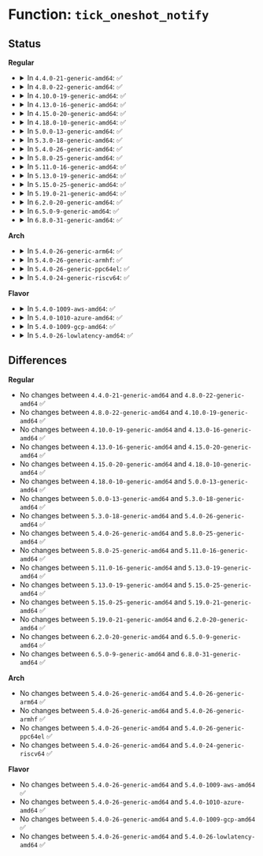 # Function: <code>tick_oneshot_notify</code>

## Status
<b>Regular</b>
<ul>
<li>
<details>
<summary>In <code>4.4.0-21-generic-amd64</code>: ✅</summary>

```c
void tick_oneshot_notify()
```

```json
{
  "name": "tick_oneshot_notify",
  "collision_type": "Unique Global",
  "inline_type": "No",
  "funcs": [
    {
      "addr": 18446744071579889392,
      "name": "tick_oneshot_notify",
      "external": true,
      "loc": "kernel/time/tick-sched.c:1150",
      "file": "kernel/time/tick-sched.c",
      "inline": "seen, unknown",
      "caller_inline": [],
      "caller_func": [
        "kernel/time/tick-common.c:tick_install_replacement",
        "kernel/time/tick-common.c:tick_check_new_device"
      ]
    }
  ],
  "symbols": [
    {
      "addr": 18446744071579889392,
      "name": "tick_oneshot_notify",
      "section": ".text",
      "bind": "STB_GLOBAL",
      "size": 31
    }
  ]
}
```
</details>
</li>
<li>
<details>
<summary>In <code>4.8.0-22-generic-amd64</code>: ✅</summary>

```c
void tick_oneshot_notify()
```

```json
{
  "name": "tick_oneshot_notify",
  "collision_type": "Unique Global",
  "inline_type": "No",
  "funcs": [
    {
      "addr": 18446744071579918960,
      "name": "tick_oneshot_notify",
      "external": true,
      "loc": "kernel/time/tick-sched.c:1240",
      "file": "kernel/time/tick-sched.c",
      "inline": "seen, unknown",
      "caller_inline": [],
      "caller_func": [
        "kernel/time/tick-common.c:tick_check_new_device",
        "kernel/time/tick-common.c:tick_install_replacement"
      ]
    }
  ],
  "symbols": [
    {
      "addr": 18446744071579918960,
      "name": "tick_oneshot_notify",
      "section": ".text",
      "bind": "STB_GLOBAL",
      "size": 31
    }
  ]
}
```
</details>
</li>
<li>
<details>
<summary>In <code>4.10.0-19-generic-amd64</code>: ✅</summary>

```c
void tick_oneshot_notify()
```

```json
{
  "name": "tick_oneshot_notify",
  "collision_type": "Unique Global",
  "inline_type": "No",
  "funcs": [
    {
      "addr": 18446744071579949536,
      "name": "tick_oneshot_notify",
      "external": true,
      "loc": "kernel/time/tick-sched.c:1238",
      "file": "kernel/time/tick-sched.c",
      "inline": "seen, unknown",
      "caller_inline": [],
      "caller_func": [
        "kernel/time/tick-common.c:tick_check_new_device",
        "kernel/time/tick-common.c:tick_install_replacement"
      ]
    }
  ],
  "symbols": [
    {
      "addr": 18446744071579949536,
      "name": "tick_oneshot_notify",
      "section": ".text",
      "bind": "STB_GLOBAL",
      "size": 31
    }
  ]
}
```
</details>
</li>
<li>
<details>
<summary>In <code>4.13.0-16-generic-amd64</code>: ✅</summary>

```c
void tick_oneshot_notify()
```

```json
{
  "name": "tick_oneshot_notify",
  "collision_type": "Unique Global",
  "inline_type": "No",
  "funcs": [
    {
      "addr": 18446744071579957472,
      "name": "tick_oneshot_notify",
      "external": true,
      "loc": "kernel/time/tick-sched.c:1272",
      "file": "kernel/time/tick-sched.c",
      "inline": "seen, unknown",
      "caller_inline": [],
      "caller_func": [
        "kernel/time/tick-common.c:tick_check_new_device",
        "kernel/time/tick-common.c:tick_install_replacement"
      ]
    }
  ],
  "symbols": [
    {
      "addr": 18446744071579957472,
      "name": "tick_oneshot_notify",
      "section": ".text",
      "bind": "STB_GLOBAL",
      "size": 31
    }
  ]
}
```
</details>
</li>
<li>
<details>
<summary>In <code>4.15.0-20-generic-amd64</code>: ✅</summary>

```c
void tick_oneshot_notify()
```

```json
{
  "name": "tick_oneshot_notify",
  "collision_type": "Unique Global",
  "inline_type": "No",
  "funcs": [
    {
      "addr": 18446744071580003264,
      "name": "tick_oneshot_notify",
      "external": true,
      "loc": "kernel/time/tick-sched.c:1276",
      "file": "kernel/time/tick-sched.c",
      "inline": "seen, unknown",
      "caller_inline": [],
      "caller_func": [
        "kernel/time/tick-common.c:tick_check_new_device",
        "kernel/time/tick-common.c:tick_install_replacement"
      ]
    }
  ],
  "symbols": [
    {
      "addr": 18446744071580003264,
      "name": "tick_oneshot_notify",
      "section": ".text",
      "bind": "STB_GLOBAL",
      "size": 31
    }
  ]
}
```
</details>
</li>
<li>
<details>
<summary>In <code>4.18.0-10-generic-amd64</code>: ✅</summary>

```c
void tick_oneshot_notify()
```

```json
{
  "name": "tick_oneshot_notify",
  "collision_type": "Unique Global",
  "inline_type": "No",
  "funcs": [
    {
      "addr": 18446744071580055840,
      "name": "tick_oneshot_notify",
      "external": true,
      "loc": "kernel/time/tick-sched.c:1356",
      "file": "kernel/time/tick-sched.c",
      "inline": "seen, unknown",
      "caller_inline": [],
      "caller_func": [
        "kernel/time/tick-common.c:tick_check_new_device",
        "kernel/time/tick-common.c:tick_install_replacement"
      ]
    }
  ],
  "symbols": [
    {
      "addr": 18446744071580055840,
      "name": "tick_oneshot_notify",
      "section": ".text",
      "bind": "STB_GLOBAL",
      "size": 31
    }
  ]
}
```
</details>
</li>
<li>
<details>
<summary>In <code>5.0.0-13-generic-amd64</code>: ✅</summary>

```c
void tick_oneshot_notify()
```

```json
{
  "name": "tick_oneshot_notify",
  "collision_type": "Unique Global",
  "inline_type": "No",
  "funcs": [
    {
      "addr": 18446744071580102672,
      "name": "tick_oneshot_notify",
      "external": true,
      "loc": "kernel/time/tick-sched.c:1353",
      "file": "kernel/time/tick-sched.c",
      "inline": "seen, unknown",
      "caller_inline": [],
      "caller_func": [
        "kernel/time/tick-common.c:tick_check_new_device",
        "kernel/time/tick-common.c:tick_install_replacement"
      ]
    }
  ],
  "symbols": [
    {
      "addr": 18446744071580102672,
      "name": "tick_oneshot_notify",
      "section": ".text",
      "bind": "STB_GLOBAL",
      "size": 31
    }
  ]
}
```
</details>
</li>
<li>
<details>
<summary>In <code>5.3.0-18-generic-amd64</code>: ✅</summary>

```c
void tick_oneshot_notify()
```

```json
{
  "name": "tick_oneshot_notify",
  "collision_type": "Unique Global",
  "inline_type": "No",
  "funcs": [
    {
      "addr": 18446744071580146592,
      "name": "tick_oneshot_notify",
      "external": true,
      "loc": "kernel/time/tick-sched.c:1378",
      "file": "kernel/time/tick-sched.c",
      "inline": "seen, unknown",
      "caller_inline": [],
      "caller_func": [
        "kernel/time/tick-common.c:tick_check_new_device",
        "kernel/time/tick-common.c:tick_install_replacement"
      ]
    }
  ],
  "symbols": [
    {
      "addr": 18446744071580146592,
      "name": "tick_oneshot_notify",
      "section": ".text",
      "bind": "STB_GLOBAL",
      "size": 31
    }
  ]
}
```
</details>
</li>
<li>
<details>
<summary>In <code>5.4.0-26-generic-amd64</code>: ✅</summary>

```c
void tick_oneshot_notify()
```

```json
{
  "name": "tick_oneshot_notify",
  "collision_type": "Unique Global",
  "inline_type": "No",
  "funcs": [
    {
      "addr": 18446744071580194640,
      "name": "tick_oneshot_notify",
      "external": true,
      "loc": "kernel/time/tick-sched.c:1385",
      "file": "kernel/time/tick-sched.c",
      "inline": "seen, unknown",
      "caller_inline": [],
      "caller_func": [
        "kernel/time/tick-common.c:tick_check_new_device",
        "kernel/time/tick-common.c:tick_install_replacement"
      ]
    }
  ],
  "symbols": [
    {
      "addr": 18446744071580194640,
      "name": "tick_oneshot_notify",
      "section": ".text",
      "bind": "STB_GLOBAL",
      "size": 31
    }
  ]
}
```
</details>
</li>
<li>
<details>
<summary>In <code>5.8.0-25-generic-amd64</code>: ✅</summary>

```c
void tick_oneshot_notify()
```

```json
{
  "name": "tick_oneshot_notify",
  "collision_type": "Unique Global",
  "inline_type": "No",
  "funcs": [
    {
      "addr": 18446744071580260208,
      "name": "tick_oneshot_notify",
      "external": true,
      "loc": "kernel/time/tick-sched.c:1410",
      "file": "kernel/time/tick-sched.c",
      "inline": "seen, unknown",
      "caller_inline": [],
      "caller_func": [
        "kernel/time/tick-common.c:tick_check_new_device",
        "kernel/time/tick-common.c:tick_install_replacement"
      ]
    }
  ],
  "symbols": [
    {
      "addr": 18446744071580260208,
      "name": "tick_oneshot_notify",
      "section": ".text",
      "bind": "STB_GLOBAL",
      "size": 31
    }
  ]
}
```
</details>
</li>
<li>
<details>
<summary>In <code>5.11.0-16-generic-amd64</code>: ✅</summary>

```c
void tick_oneshot_notify()
```

```json
{
  "name": "tick_oneshot_notify",
  "collision_type": "Unique Global",
  "inline_type": "No",
  "funcs": [
    {
      "addr": 18446744071580243728,
      "name": "tick_oneshot_notify",
      "external": true,
      "loc": "kernel/time/tick-sched.c:1451",
      "file": "kernel/time/tick-sched.c",
      "inline": "seen, unknown",
      "caller_inline": [],
      "caller_func": [
        "kernel/time/tick-common.c:tick_check_new_device",
        "kernel/time/tick-common.c:tick_install_replacement"
      ]
    }
  ],
  "symbols": [
    {
      "addr": 18446744071580243728,
      "name": "tick_oneshot_notify",
      "section": ".text",
      "bind": "STB_GLOBAL",
      "size": 31
    }
  ]
}
```
</details>
</li>
<li>
<details>
<summary>In <code>5.13.0-19-generic-amd64</code>: ✅</summary>

```c
void tick_oneshot_notify()
```

```json
{
  "name": "tick_oneshot_notify",
  "collision_type": "Unique Global",
  "inline_type": "No",
  "funcs": [
    {
      "addr": 18446744071580248752,
      "name": "tick_oneshot_notify",
      "external": true,
      "loc": "kernel/time/tick-sched.c:1456",
      "file": "kernel/time/tick-sched.c",
      "inline": "seen, unknown",
      "caller_inline": [],
      "caller_func": [
        "kernel/time/tick-common.c:tick_check_new_device",
        "kernel/time/tick-common.c:tick_install_replacement"
      ]
    }
  ],
  "symbols": [
    {
      "addr": 18446744071580248752,
      "name": "tick_oneshot_notify",
      "section": ".text",
      "bind": "STB_GLOBAL",
      "size": 31
    }
  ]
}
```
</details>
</li>
<li>
<details>
<summary>In <code>5.15.0-25-generic-amd64</code>: ✅</summary>

```c
void tick_oneshot_notify()
```

```json
{
  "name": "tick_oneshot_notify",
  "collision_type": "Unique Global",
  "inline_type": "No",
  "funcs": [
    {
      "addr": 18446744071580399664,
      "name": "tick_oneshot_notify",
      "external": true,
      "loc": "kernel/time/tick-sched.c:1503",
      "file": "kernel/time/tick-sched.c",
      "inline": "seen, unknown",
      "caller_inline": [],
      "caller_func": [
        "kernel/time/tick-common.c:tick_check_new_device",
        "kernel/time/tick-common.c:tick_install_replacement"
      ]
    }
  ],
  "symbols": [
    {
      "addr": 18446744071580399664,
      "name": "tick_oneshot_notify",
      "section": ".text",
      "bind": "STB_GLOBAL",
      "size": 31
    }
  ]
}
```
</details>
</li>
<li>
<details>
<summary>In <code>5.19.0-21-generic-amd64</code>: ✅</summary>

```c
void tick_oneshot_notify()
```

```json
{
  "name": "tick_oneshot_notify",
  "collision_type": "Unique Global",
  "inline_type": "No",
  "funcs": [
    {
      "addr": 18446744071580618432,
      "name": "tick_oneshot_notify",
      "external": true,
      "loc": "kernel/time/tick-sched.c:1562",
      "file": "kernel/time/tick-sched.c",
      "inline": "seen, unknown",
      "caller_inline": [],
      "caller_func": [
        "kernel/time/tick-common.c:tick_check_new_device",
        "kernel/time/tick-common.c:tick_install_replacement"
      ]
    }
  ],
  "symbols": [
    {
      "addr": 18446744071580618432,
      "name": "tick_oneshot_notify",
      "section": ".text",
      "bind": "STB_GLOBAL",
      "size": 37
    }
  ]
}
```
</details>
</li>
<li>
<details>
<summary>In <code>6.2.0-20-generic-amd64</code>: ✅</summary>

```c
void tick_oneshot_notify()
```

```json
{
  "name": "tick_oneshot_notify",
  "collision_type": "Unique Global",
  "inline_type": "No",
  "funcs": [
    {
      "addr": 18446744071580883696,
      "name": "tick_oneshot_notify",
      "external": true,
      "loc": "kernel/time/tick-sched.c:1562",
      "file": "kernel/time/tick-sched.c",
      "inline": "seen, unknown",
      "caller_inline": [],
      "caller_func": [
        "kernel/time/tick-common.c:tick_check_new_device",
        "kernel/time/tick-common.c:tick_install_replacement"
      ]
    }
  ],
  "symbols": [
    {
      "addr": 18446744071580883696,
      "name": "tick_oneshot_notify",
      "section": ".text",
      "bind": "STB_GLOBAL",
      "size": 37
    }
  ]
}
```
</details>
</li>
<li>
<details>
<summary>In <code>6.5.0-9-generic-amd64</code>: ✅</summary>

```c
void tick_oneshot_notify()
```

```json
{
  "name": "tick_oneshot_notify",
  "collision_type": "Unique Global",
  "inline_type": "No",
  "funcs": [
    {
      "addr": 18446744071580967568,
      "name": "tick_oneshot_notify",
      "external": true,
      "loc": "kernel/time/tick-sched.c:1574",
      "file": "kernel/time/tick-sched.c",
      "inline": "seen, unknown",
      "caller_inline": [],
      "caller_func": [
        "kernel/time/tick-common.c:tick_check_new_device",
        "kernel/time/tick-common.c:tick_install_replacement"
      ]
    }
  ],
  "symbols": [
    {
      "addr": 18446744071580967568,
      "name": "tick_oneshot_notify",
      "section": ".text",
      "bind": "STB_GLOBAL",
      "size": 40
    }
  ]
}
```
</details>
</li>
<li>
<details>
<summary>In <code>6.8.0-31-generic-amd64</code>: ✅</summary>

```c
void tick_oneshot_notify()
```

```json
{
  "name": "tick_oneshot_notify",
  "collision_type": "Unique Global",
  "inline_type": "No",
  "funcs": [
    {
      "addr": 18446744071581062304,
      "name": "tick_oneshot_notify",
      "external": true,
      "loc": "kernel/time/tick-sched.c:1613",
      "file": "kernel/time/tick-sched.c",
      "inline": "seen, unknown",
      "caller_inline": [],
      "caller_func": [
        "kernel/time/tick-common.c:tick_check_new_device",
        "kernel/time/tick-common.c:tick_install_replacement"
      ]
    }
  ],
  "symbols": [
    {
      "addr": 18446744071581062304,
      "name": "tick_oneshot_notify",
      "section": ".text",
      "bind": "STB_GLOBAL",
      "size": 40
    }
  ]
}
```
</details>
</li>
</ul>
<b>Arch</b>
<ul>
<li>
<details>
<summary>In <code>5.4.0-26-generic-arm64</code>: ✅</summary>

```c
void tick_oneshot_notify()
```

```json
{
  "name": "tick_oneshot_notify",
  "collision_type": "Unique Global",
  "inline_type": "No",
  "funcs": [
    {
      "addr": 18446603336491425232,
      "name": "tick_oneshot_notify",
      "external": true,
      "loc": "kernel/time/tick-sched.c:1385",
      "file": "kernel/time/tick-sched.c",
      "inline": "seen, unknown",
      "caller_inline": [],
      "caller_func": [
        "kernel/time/tick-common.c:tick_check_new_device",
        "kernel/time/tick-common.c:tick_install_replacement"
      ]
    }
  ],
  "symbols": [
    {
      "addr": 18446603336491425232,
      "name": "tick_oneshot_notify",
      "section": ".text",
      "bind": "STB_GLOBAL",
      "size": 76
    }
  ]
}
```
</details>
</li>
<li>
<details>
<summary>In <code>5.4.0-26-generic-armhf</code>: ✅</summary>

```c
void tick_oneshot_notify()
```

```json
{
  "name": "tick_oneshot_notify",
  "collision_type": "Unique Global",
  "inline_type": "No",
  "funcs": [
    {
      "addr": 3225419208,
      "name": "tick_oneshot_notify",
      "external": true,
      "loc": "kernel/time/tick-sched.c:1385",
      "file": "kernel/time/tick-sched.c",
      "inline": "seen, unknown",
      "caller_inline": [],
      "caller_func": [
        "kernel/time/tick-common.c:tick_check_new_device",
        "kernel/time/tick-common.c:tick_install_replacement"
      ]
    }
  ],
  "symbols": [
    {
      "addr": 3225419208,
      "name": "tick_oneshot_notify",
      "section": ".text",
      "bind": "STB_GLOBAL",
      "size": 52
    }
  ]
}
```
</details>
</li>
<li>
<details>
<summary>In <code>5.4.0-26-generic-ppc64el</code>: ✅</summary>

```c
void tick_oneshot_notify()
```

```json
{
  "name": "tick_oneshot_notify",
  "collision_type": "Unique Global",
  "inline_type": "No",
  "funcs": [
    {
      "addr": 13835058055284373440,
      "name": "tick_oneshot_notify",
      "external": true,
      "loc": "kernel/time/tick-sched.c:1385",
      "file": "kernel/time/tick-sched.c",
      "inline": "seen, unknown",
      "caller_inline": [],
      "caller_func": [
        "kernel/time/tick-common.c:tick_check_new_device",
        "kernel/time/tick-common.c:tick_install_replacement"
      ]
    }
  ],
  "symbols": [
    {
      "addr": 13835058055284373440,
      "name": "tick_oneshot_notify",
      "section": ".text",
      "bind": "STB_GLOBAL",
      "size": 60
    }
  ]
}
```
</details>
</li>
<li>
<details>
<summary>In <code>5.4.0-24-generic-riscv64</code>: ✅</summary>

```c
void tick_oneshot_notify()
```

```json
{
  "name": "tick_oneshot_notify",
  "collision_type": "Unique Global",
  "inline_type": "No",
  "funcs": [
    {
      "addr": 18446743936271892286,
      "name": "tick_oneshot_notify",
      "external": true,
      "loc": "kernel/time/tick-sched.c:1385",
      "file": "kernel/time/tick-sched.c",
      "inline": "seen, unknown",
      "caller_inline": [],
      "caller_func": [
        "kernel/time/tick-common.c:tick_check_new_device",
        "kernel/time/tick-common.c:tick_install_replacement"
      ]
    }
  ],
  "symbols": [
    {
      "addr": 18446743936271892286,
      "name": "tick_oneshot_notify",
      "section": ".text",
      "bind": "STB_GLOBAL",
      "size": 66
    }
  ]
}
```
</details>
</li>
</ul>
<b>Flavor</b>
<ul>
<li>
<details>
<summary>In <code>5.4.0-1009-aws-amd64</code>: ✅</summary>

```c
void tick_oneshot_notify()
```

```json
{
  "name": "tick_oneshot_notify",
  "collision_type": "Unique Global",
  "inline_type": "No",
  "funcs": [
    {
      "addr": 18446744071580163440,
      "name": "tick_oneshot_notify",
      "external": true,
      "loc": "kernel/time/tick-sched.c:1385",
      "file": "kernel/time/tick-sched.c",
      "inline": "seen, unknown",
      "caller_inline": [],
      "caller_func": [
        "kernel/time/tick-common.c:tick_check_new_device",
        "kernel/time/tick-common.c:tick_install_replacement"
      ]
    }
  ],
  "symbols": [
    {
      "addr": 18446744071580163440,
      "name": "tick_oneshot_notify",
      "section": ".text",
      "bind": "STB_GLOBAL",
      "size": 31
    }
  ]
}
```
</details>
</li>
<li>
<details>
<summary>In <code>5.4.0-1010-azure-amd64</code>: ✅</summary>

```c
void tick_oneshot_notify()
```

```json
{
  "name": "tick_oneshot_notify",
  "collision_type": "Unique Global",
  "inline_type": "No",
  "funcs": [
    {
      "addr": 18446744071580111056,
      "name": "tick_oneshot_notify",
      "external": true,
      "loc": "kernel/time/tick-sched.c:1385",
      "file": "kernel/time/tick-sched.c",
      "inline": "seen, unknown",
      "caller_inline": [],
      "caller_func": [
        "kernel/time/tick-common.c:tick_check_new_device",
        "kernel/time/tick-common.c:tick_install_replacement"
      ]
    }
  ],
  "symbols": [
    {
      "addr": 18446744071580111056,
      "name": "tick_oneshot_notify",
      "section": ".text",
      "bind": "STB_GLOBAL",
      "size": 31
    }
  ]
}
```
</details>
</li>
<li>
<details>
<summary>In <code>5.4.0-1009-gcp-amd64</code>: ✅</summary>

```c
void tick_oneshot_notify()
```

```json
{
  "name": "tick_oneshot_notify",
  "collision_type": "Unique Global",
  "inline_type": "No",
  "funcs": [
    {
      "addr": 18446744071580154912,
      "name": "tick_oneshot_notify",
      "external": true,
      "loc": "kernel/time/tick-sched.c:1385",
      "file": "kernel/time/tick-sched.c",
      "inline": "seen, unknown",
      "caller_inline": [],
      "caller_func": [
        "kernel/time/tick-common.c:tick_check_new_device",
        "kernel/time/tick-common.c:tick_install_replacement"
      ]
    }
  ],
  "symbols": [
    {
      "addr": 18446744071580154912,
      "name": "tick_oneshot_notify",
      "section": ".text",
      "bind": "STB_GLOBAL",
      "size": 31
    }
  ]
}
```
</details>
</li>
<li>
<details>
<summary>In <code>5.4.0-26-lowlatency-amd64</code>: ✅</summary>

```c
void tick_oneshot_notify()
```

```json
{
  "name": "tick_oneshot_notify",
  "collision_type": "Unique Global",
  "inline_type": "No",
  "funcs": [
    {
      "addr": 18446744071580206928,
      "name": "tick_oneshot_notify",
      "external": true,
      "loc": "kernel/time/tick-sched.c:1385",
      "file": "kernel/time/tick-sched.c",
      "inline": "seen, unknown",
      "caller_inline": [],
      "caller_func": [
        "kernel/time/tick-common.c:tick_check_new_device",
        "kernel/time/tick-common.c:tick_install_replacement"
      ]
    }
  ],
  "symbols": [
    {
      "addr": 18446744071580206928,
      "name": "tick_oneshot_notify",
      "section": ".text",
      "bind": "STB_GLOBAL",
      "size": 31
    }
  ]
}
```
</details>
</li>
</ul>

## Differences
<b>Regular</b>
<ul>
<li>
No changes between <code>4.4.0-21-generic-amd64</code> and <code>4.8.0-22-generic-amd64</code> ✅
</li>
<li>
No changes between <code>4.8.0-22-generic-amd64</code> and <code>4.10.0-19-generic-amd64</code> ✅
</li>
<li>
No changes between <code>4.10.0-19-generic-amd64</code> and <code>4.13.0-16-generic-amd64</code> ✅
</li>
<li>
No changes between <code>4.13.0-16-generic-amd64</code> and <code>4.15.0-20-generic-amd64</code> ✅
</li>
<li>
No changes between <code>4.15.0-20-generic-amd64</code> and <code>4.18.0-10-generic-amd64</code> ✅
</li>
<li>
No changes between <code>4.18.0-10-generic-amd64</code> and <code>5.0.0-13-generic-amd64</code> ✅
</li>
<li>
No changes between <code>5.0.0-13-generic-amd64</code> and <code>5.3.0-18-generic-amd64</code> ✅
</li>
<li>
No changes between <code>5.3.0-18-generic-amd64</code> and <code>5.4.0-26-generic-amd64</code> ✅
</li>
<li>
No changes between <code>5.4.0-26-generic-amd64</code> and <code>5.8.0-25-generic-amd64</code> ✅
</li>
<li>
No changes between <code>5.8.0-25-generic-amd64</code> and <code>5.11.0-16-generic-amd64</code> ✅
</li>
<li>
No changes between <code>5.11.0-16-generic-amd64</code> and <code>5.13.0-19-generic-amd64</code> ✅
</li>
<li>
No changes between <code>5.13.0-19-generic-amd64</code> and <code>5.15.0-25-generic-amd64</code> ✅
</li>
<li>
No changes between <code>5.15.0-25-generic-amd64</code> and <code>5.19.0-21-generic-amd64</code> ✅
</li>
<li>
No changes between <code>5.19.0-21-generic-amd64</code> and <code>6.2.0-20-generic-amd64</code> ✅
</li>
<li>
No changes between <code>6.2.0-20-generic-amd64</code> and <code>6.5.0-9-generic-amd64</code> ✅
</li>
<li>
No changes between <code>6.5.0-9-generic-amd64</code> and <code>6.8.0-31-generic-amd64</code> ✅
</li>
</ul>
<b>Arch</b>
<ul>
<li>
No changes between <code>5.4.0-26-generic-amd64</code> and <code>5.4.0-26-generic-arm64</code> ✅
</li>
<li>
No changes between <code>5.4.0-26-generic-amd64</code> and <code>5.4.0-26-generic-armhf</code> ✅
</li>
<li>
No changes between <code>5.4.0-26-generic-amd64</code> and <code>5.4.0-26-generic-ppc64el</code> ✅
</li>
<li>
No changes between <code>5.4.0-26-generic-amd64</code> and <code>5.4.0-24-generic-riscv64</code> ✅
</li>
</ul>
<b>Flavor</b>
<ul>
<li>
No changes between <code>5.4.0-26-generic-amd64</code> and <code>5.4.0-1009-aws-amd64</code> ✅
</li>
<li>
No changes between <code>5.4.0-26-generic-amd64</code> and <code>5.4.0-1010-azure-amd64</code> ✅
</li>
<li>
No changes between <code>5.4.0-26-generic-amd64</code> and <code>5.4.0-1009-gcp-amd64</code> ✅
</li>
<li>
No changes between <code>5.4.0-26-generic-amd64</code> and <code>5.4.0-26-lowlatency-amd64</code> ✅
</li>
</ul>
